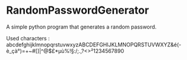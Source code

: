 # RandomPasswordGenerator
A simple python program that generates a random password.

Used characters : abcdefghijklmnopqrstuvwxyzABCDEFGHIJKLMNOPQRSTUVWXYZ&é(-è_çà°)=+~#[]|^@$£*µù%!§:/;.,?<>²1234567890
